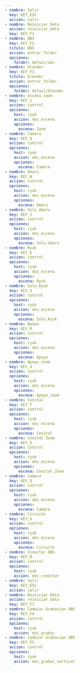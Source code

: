 ```yaml
---
- nombre: Salir
  key: KEY_ESC
  accion: salir
- nombre: Reiniciar Data
  accion: reiniciar_data
  key: KEY_F1
- nombre: OBS
  key: KEY_F2
  titulo: OBS
  accion: entrar_folder
  opciones:
    folder: defaul/obs
- nombre: blender
  key: KEY_F3
  titulo: blender
  accion: entrar_folder
  opciones:
    folder: defaul/blender
- nombre: escena zoom
  key: KEY_1
  accion: control
  opciones:
    host: ryuk
    accion: obs_escena
    opciones:
      escena: Zoom
- nombre: Camara
  key: KEY_Q
  accion: control
  opciones:
    host: ryuk
    accion: obs_escena
    opciones:
      escena: Camara
- nombre: Umaru
  key: KEY_W
  accion: control
  opciones:
    host: ryuk
    accion: obs_escena
    opciones:
      escena: Umaru
- nombre: Solo_Umaru
  key: KEY_2
  accion: control
  opciones:
    host: ryuk
    accion: obs_escena
    opciones:
      escena: Solo_Umaru
- nombre: Ryuk
  key: KEY_E
  accion: control
  opciones:
    host: ryuk
    accion: obs_escena
    opciones:
      escena: Ryuk
- nombre: Solo_Ryuk
  key: KEY_3
  accion: control
  opciones:
    host: ryuk
    accion: obs_escena
    opciones:
      escena: Solo_Ryuk
- nombre: Apoyo
  key: KEY_R
  accion: control
  opciones:
    host: ryuk
    accion: obs_escena
    opciones:
      escena: Apoyo
- nombre: Apoyo_zoom
  key: KEY_4
  accion: control
  opciones:
    host: ryuk
    accion: obs_escena
    opciones:
      escena: Apoyo_zoom
- nombre: Cenital
  key: KEY_T
  accion: control
  opciones:
    host: ryuk
    accion: obs_escena
    opciones:
      escena: Cenital
- nombre: Cenital Zoom
  key: KEY_5
  accion: control
  opciones:
    host: ryuk
    accion: obs_escena
    opciones:
      escena: Cenital_Zoom
- nombre: Camara
  key: KEY_Q
  accion: control
  opciones:
    host: ryuk
    accion: obs_escena
    opciones:
      escena: Camara
- nombre: Circuito
  key: KEY_6
  accion: control
  opciones:
    host: ryuk
    accion: obs_escena
    opciones:
      escena: Circuito
- nombre: Conectar OBS
  key: KEY_M
  accion: control
  opciones:
    host: ryuk
    accion: obs_conectar
- nombre: Salir
  key: KEY_ESC
  accion: salir
- nombre: Reiniciar Data
  accion: reiniciar_data
  key: KEY_F1
- nombre: Cambiar Grabacion OBS
  key: KEY_F4
  accion: control
  opciones:
    host: ryuk
    accion: obs_grabar
- nombre: Cambiar Grabacion OBS
  key: KEY_F5
  accion: control
  opciones:
    host: ryuk
    accion: obs_grabar_vertical
...
```

